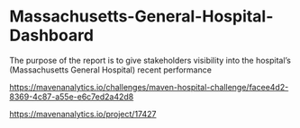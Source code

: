 # Massachusetts-General-Hospital-Dashboard
The purpose of the report is to give stakeholders visibility into the hospital’s (Massachusetts General Hospital) recent performance 


https://mavenanalytics.io/challenges/maven-hospital-challenge/facee4d2-8369-4c87-a55e-e6c7ed2a42d8

https://mavenanalytics.io/project/17427
